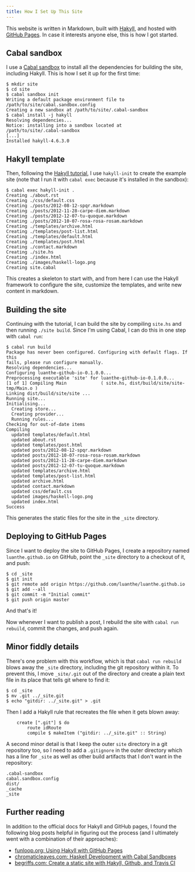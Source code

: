 ```yaml
---
title: How I Set Up This Site
---
```


This website is written in Markdown, built with [Hakyll][hakyll], and hosted with [GitHub Pages][gh-pages]. In case it interests anyone else, this is how I got started.

## Cabal sandbox

I use a [Cabal sandbox][sandbox] to install all the dependencies for building the site, including Hakyll. This is how I set it up for the first time:

```
$ mkdir site
$ cd site
$ cabal sandbox init
Writing a default package environment file to
/path/to/site/cabal.sandbox.config
Creating a new sandbox at /path/to/site/.cabal-sandbox
$ cabal install -j hakyll
Resolving dependencies...
Notice: installing into a sandbox located at
/path/to/site/.cabal-sandbox
[...]
Installed hakyll-4.6.3.0
```

## Hakyll template

Then, following the [Hakyll tutorial][hakyll-tutorial], I use `hakyll-init` to create the example site (note that I run it with `cabal exec` because it's installed in the sandbox):

```
$ cabal exec hakyll-init .
Creating ./about.rst
Creating ./css/default.css
Creating ./posts/2012-08-12-spqr.markdown
Creating ./posts/2012-11-28-carpe-diem.markdown
Creating ./posts/2012-12-07-tu-quoque.markdown
Creating ./posts/2012-10-07-rosa-rosa-rosam.markdown
Creating ./templates/archive.html
Creating ./templates/post-list.html
Creating ./templates/default.html
Creating ./templates/post.html
Creating ./contact.markdown
Creating ./site.hs
Creating ./index.html
Creating ./images/haskell-logo.png
Creating site.cabal
```

This creates a skeleton to start with, and from here I can use the Hakyll framework to configure the site, customize the templates, and write new content in markdown.

## Building the site

Continuing with the tutorial, I can build the site by compiling `site.hs` and then running `./site build`. Since I'm using Cabal, I can do this in one step with `cabal run`:

```
$ cabal run build
Package has never been configured. Configuring with default flags. If this
fails, please run configure manually.
Resolving dependencies...
Configuring luanthe-github-io-0.1.0.0...
Preprocessing executable 'site' for luanthe-github-io-0.1.0.0...
[1 of 1] Compiling Main             ( site.hs, dist/build/site/site-tmp/Main.o )
Linking dist/build/site/site ...
Running site...
Initialising...
  Creating store...
  Creating provider...
  Running rules...
Checking for out-of-date items
Compiling
  updated templates/default.html
  updated about.rst
  updated templates/post.html
  updated posts/2012-08-12-spqr.markdown
  updated posts/2012-10-07-rosa-rosa-rosam.markdown
  updated posts/2012-11-28-carpe-diem.markdown
  updated posts/2012-12-07-tu-quoque.markdown
  updated templates/archive.html
  updated templates/post-list.html
  updated archive.html
  updated contact.markdown
  updated css/default.css
  updated images/haskell-logo.png
  updated index.html
Success
```

This generates the static files for the site in the `_site` directory.

## Deploying to GitHub Pages

Since I want to deploy the site to GitHub Pages, I create a repository named `luanthe.github.io` on GitHub, point the `_site` directory to a checkout of it, and push:

```
$ cd _site
$ git init
$ git remote add origin https://github.com/luanthe/luanthe.github.io
$ git add --all
$ git commit -m "Initial commit"
$ git push origin master
```

And that's it!

Now whenever I want to publish a post, I rebuild the site with `cabal run rebuild`, commit the changes, and push again.

## Minor fiddly details

There's one problem with this workflow, which is that `cabal run rebuild` blows away the `_site` directory, including the git repository within it. To prevent this, I move `_site/.git` out of the directory and create a plain text file in its place that tells git where to find it:

```
$ cd _site
$ mv .git ../_site.git
$ echo "gitdir: ../_site.git" > .git
```

Then I add a Hakyll rule that recreates the file when it gets blown away:

```
    create [".git"] $ do
        route idRoute
        compile $ makeItem ("gitdir: ../_site.git" :: String)
```

A second minor detail is that I keep the outer `site` directory in a git repository too, so I need to add a `.gitignore` in the outer directory which has a line for `_site` as well as other build artifacts that I don't want in the repository:

```
.cabal-sandbox
cabal.sandbox.config
dist/
_cache
_site
```

## Further reading

In addition to the official docs for Hakyll and GitHub pages, I found the following blog posts helpful in figuring out the process (and I ultimately went with a combination of their approaches):

* [funloop.org: Using Hakyll with GitHub Pages][funloop]
* [chromaticleaves.com: Haskell Development with Cabal Sandboxes][chromaticleaves]
* [begriffs.com: Create a static site with Hakyll, Github, and Travis CI][begriffs]

[hakyll]: http://jaspervdj.be/hakyll/
[gh-pages]: https://pages.github.com/
[sandbox]: http://coldwa.st/e/blog/2013-08-20-Cabal-sandbox.html
[hakyll-tutorial]: http://jaspervdj.be/hakyll/tutorials/01-installation.html
[begriffs]: http://begriffs.com/posts/2014-08-12-create-static-site-with-hakyll-github.html
[chromaticleaves]: http://chromaticleaves.com/posts/cabal-sandbox-workflow.html
[funloop]: http://funloop.org/post/2013-01-11-using-hakyll.html
